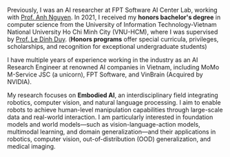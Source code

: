 Previously, I was an AI researcher at FPT Software AI Center Lab, working with [Prof. Anh Nguyen](https://www.csc.liv.ac.uk/~anguyen/). In 2021, I received my **honors bachelor's degree** in computer science from the University of Information Technology-Vietnam National University Ho Chi Minh City (VNU-HCM), where I was supervised by [Prof. Le Dinh Duy](https://scholar.google.co.uk/citations?user=6lbtgt4AAAAJ&hl=en). (**Honors programs** offer special curricula, privileges, scholarships, and recognition for exceptional undergraduate students)

I have multiple years of experience working in the industry as an AI Research Engineer at renowned AI companies in Vietnam, including MoMo M-Service JSC (a unicorn), FPT Software, and VinBrain (Acquired by NVIDIA).

My research focuses on **Embodied AI**, an interdisciplinary field integrating robotics, computer vision, and natural language processing. I aim to enable robots to achieve human-level manipulation capabilities through large-scale data and real-world interaction. I am particularly interested in foundation models and world models—such as vision-language-action models, multimodal learning, and domain generalization—and their applications in robotics, computer vision, out-of-distribution (OOD) generalization, and medical imaging.


